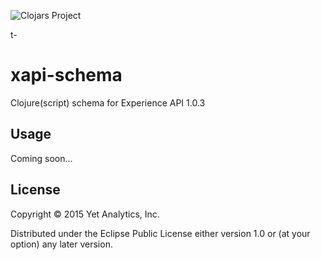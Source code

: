 ![Clojars Project](http://clojars.org/com.yetanalytics/xapi-schema/latest-version.svg)

t-

# xapi-schema

Clojure(script) schema for Experience API 1.0.3

## Usage

Coming soon...

## License

Copyright © 2015 Yet Analytics, Inc.

Distributed under the Eclipse Public License either version 1.0 or (at
your option) any later version.
